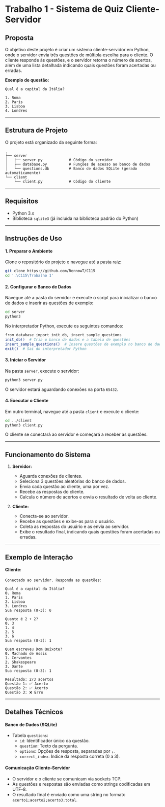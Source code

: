 # Trabalho 1 - Sistema de Quiz Cliente-Servidor

## Proposta

O objetivo deste projeto é criar um sistema cliente-servidor em Python, onde o servidor envia três questões de múltipla escolha para o cliente. O cliente responde às questões, e o servidor retorna o número de acertos, além de uma lista detalhada indicando quais questões foram acertadas ou erradas.

**Exemplo de questão:**

```
Qual é a capital da Itália?

1. Roma
2. Paris
3. Lisboa
4. Londres
```

---

## Estrutura de Projeto

O projeto está organizado da seguinte forma:

```
.
├── server
│   ├── server.py            # Código do servidor
│   ├── database.py          # Funções de acesso ao banco de dados
│   └── questions.db         # Banco de dados SQLite (gerado automaticamente)
└── client
    └── client.py            # Código do cliente
```

---

## Requisitos

- Python 3.x
- Biblioteca `sqlite3` (já incluída na biblioteca padrão do Python)

---

## Instruções de Uso

#### 1. Preparar o Ambiente

Clone o repositório do projeto e navegue até a pasta raiz:

```bash
git clone https://github.com/RennowT/C115
cd '.\C115\Trabalho 1'
```

#### 2. Configurar o Banco de Dados

Navegue até a pasta do servidor e execute o script para inicializar o banco de dados e inserir as questões de exemplo:

```bash
cd server
python3
```

No interpretador Python, execute os seguintes comandos:

```bash
from database import init_db, insert_sample_questions
init_db()  # Cria o banco de dados e a tabela de questões
insert_sample_questions()  # Insere questões de exemplo no banco de dados
exit()  # Sai do interpretador Python
```

#### 3. Iniciar o Servidor

Na pasta `server`, execute o servidor:

```bash
python3 server.py
```

O servidor estará aguardando conexões na porta `65432`.

#### 4. Executar o Cliente

Em outro terminal, navegue até a pasta `client` e execute o cliente:

```bash
cd ../client
python3 client.py
```

O cliente se conectará ao servidor e começará a receber as questões.

---

## Funcionamento do Sistema

1. **Servidor:**
    - Aguarda conexões de clientes.
    - Seleciona 3 questões aleatórias do banco de dados.
    - Envia cada questão ao cliente, uma por vez.
    - Recebe as respostas do cliente.
    - Calcula o número de acertos e envia o resultado de volta ao cliente.

2. **Cliente:**
    - Conecta-se ao servidor.
    - Recebe as questões e exibe-as para o usuário.
    - Coleta as respostas do usuário e as envia ao servidor.
    - Exibe o resultado final, indicando quais questões foram acertadas ou erradas.

---

## Exemplo de Interação

#### Cliente:

```
Conectado ao servidor. Responda as questões:

Qual é a capital da Itália?
0. Roma
1. Paris
2. Lisboa
3. Londres
Sua resposta (0-3): 0

Quanto é 2 + 2?
0. 3
1. 4
2. 5
3. 6
Sua resposta (0-3): 1

Quem escreveu Dom Quixote?
0. Machado de Assis
1. Cervantes
2. Shakespeare
3. Dante
Sua resposta (0-3): 1

Resultado: 2/3 acertos
Questão 1: ✅ Acerto
Questão 2: ✅ Acerto
Questão 3: ❌ Erro
```

---

## Detalhes Técnicos

#### Banco de Dados (SQLite)

- Tabela `questions`:
    - `id`: Identificador único da questão.
    - `question`: Texto da pergunta.
    - `options`: Opções de resposta, separadas por `;`.
    - `correct_index`: Índice da resposta correta (0 a 3).

#### Comunicação Cliente-Servidor

- O servidor e o cliente se comunicam via sockets TCP.
- As questões e respostas são enviadas como strings codificadas em UTF-8.
- O resultado final é enviado como uma string no formato `acerto1;acerto2;acerto3;total`.